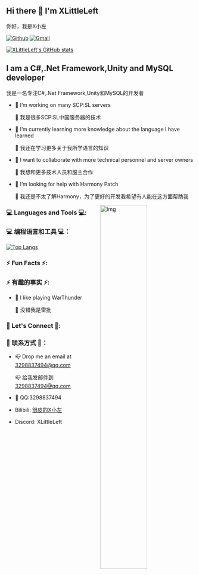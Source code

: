 ## Hi there 👋 I'm XLittleLeft
你好，我是X小左

[![Github](https://img.shields.io/badge/-Github-000?style=flat&logo=Github&logoColor=white)](https://github.com/XLittleLeft)
[![Gmail](https://img.shields.io/badge/-Gmail-c14438?style=flat&logo=Gmail&logoColor=white)](mailto:XLittleLeft@gmail.com)

[![XLittleLeft's GitHub stats](https://github-readme-stats.vercel.app/api?username=XLittleLeft&count_private=true&show_icons=true&theme=radical)](https://github.com/anuraghazra/github-readme-stats)

## I am a C#,.Net Framework,Unity and MySQL developer
我是一名专注C#,.Net Framework,Unity和MySQL的开发者

- 🔭 I’m working on many SCP:SL servers
  
  🔭 我是很多SCP:SL中国服务器的技术
- 🌱 I’m currently learning more knowledge about the language I have learned

  🌱 我还在学习更多关于我所学语言的知识
- 👯 I want to collaborate with more technical personnel and server owners

  👯 我想和更多技术人员和服主合作
- 🤔 I’m looking for help with Harmony Patch

  🤔 我还是不太了解Harmony，为了更好的开发我希望有人能在这方面帮助我

<img align="right" alt="img" src="https://github.com/XLittleLeft/XLittleLeft/blob/main/ATRI.gif" width="50%" height="auto" />

### 💻 Languages and Tools 💻:
### 💻 编程语言和工具 💻：
[![Top Langs](https://github-readme-stats.vercel.app/api/top-langs/?username=XLittleLeft)](https://github.com/anuraghazra/github-readme-stats)

### ⚡ Fun Facts ⚡:
### ⚡ 有趣的事实 ⚡:
- 🔮 I like playing WarThunder
  
  🔮 没错我是雷批

### 💬 Let's Connect 💬:
### 💬 联系方式 💬：
- 📪 Drop me an email at 3298837494@qq.com

  📪 给我发邮件到 3298837494@qq.com
  
- 🐧 QQ:3298837494
- Bilibili: [很皮的X小左](https://space.bilibili.com/1753374961)
- Discord: XLittleLeft


<!--
**XLittleLeft/XLittleLeft** is a ✨ _special_ ✨ repository because its `README.md` (this file) appears on your GitHub profile.

Here are some ideas to get you started:

- 🔭 I’m currently working on ...
- 🌱 I’m currently learning ...
- 👯 I’m looking to collaborate on ...
- 🤔 I’m looking for help with ...
- 💬 Ask me about ...
- 📫 How to reach me: ...
- 😄 Pronouns: ...
- ⚡ Fun fact: ...
-->
